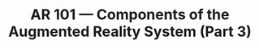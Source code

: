 ---
title: AR 101 — Components of the Augmented Reality System (Part 3)
tags: [Augmented Reality - AR]
# style : fill, border
style: border
color: info
description: What is the basic process of an Augmented Reality system, and what are its main components of Hardware and Software?
external_url: https://medium.com/@mafda_/ar-101-components-of-the-augmented-reality-system-part-3-878c71e68069
---
